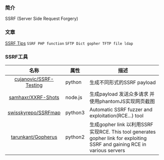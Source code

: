 ### 简介

SSRF (Server Side Request Forgery) 

### 文章

[SSRF Tips](http://blog.safebuff.com/2016/07/03/SSRF-Tips/) `SSRF PHP function` `SFTP Dict gopher TFTP file ldap`

### SSRF工具

|名称|属性|描述|
|:-------------:|--|-----|
|[cujanovic/SSRF-Testing](https://github.com/cujanovic/SSRF-Testing)|python|生成不同形式的SSRF payload|
|[samhaxr/XXRF-Shots](https://github.com/samhaxr/XXRF-Shots)|node.js|生成payload 发送众多请求 并使用phantomJS实现网页截图|
|[swisskyrepo/SSRFmap](https://github.com/swisskyrepo/SSRFmap)|python3|Automatic SSRF fuzzer and exploitation(RCE...) tool|
|[tarunkant/Gopherus](https://github.com/tarunkant/Gopherus)|python2|生成gopher link 以利用SSRF实现RCE. This tool generates gopher link for exploiting SSRF and gaining RCE in various servers |
